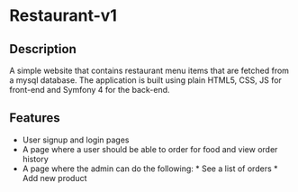 # Restaurant-v1



<h2> Description </h2>

A simple website that contains restaurant menu items that are fetched from a mysql database. 
The application is built using plain HTML5, CSS, JS for front-end and Symfony 4 for the back-end.  

<h2> Features </h2>

  * User signup and login pages
  * A page where a user should be able to order for food and view order history
  * A page where the admin can do the following:
        * See a list of orders
        * Add new product
